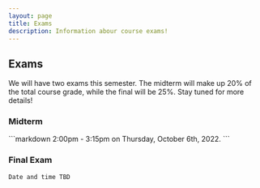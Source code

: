 ```yaml
---
layout: page
title: Exams
description: Information abour course exams!
---
```


## Exams


We will have two exams this semester. The midterm will make up 20% of the total course grade, while the final will be 25%. Stay tuned for more details!


<div class="code-example" markdown="1">

### Midterm

</div>
```markdown
2:00pm - 3:15pm on Thursday, October 6th, 2022.
```

<div class="code-example" markdown="1">

### Final Exam
</div>

```markdown
Date and time TBD
```
